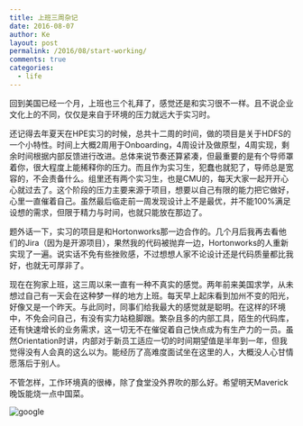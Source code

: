 ```yaml
---
title: 上班三周杂记
date: 2016-08-07
author: Ke
layout: post
permalink: /2016/08/start-working/
comments: true
categories:
  - life
---
```


回到美国已经一个月，上班也三个礼拜了，感觉还是和实习很不一样。且不说企业文化上的不同，仅仅是来自于环境的压力就远大于实习时。  

还记得去年夏天在HPE实习的时候，总共十二周的时间，做的项目是关于HDFS的一个小特性。时间上大概2周用于Onboarding，4周设计及做原型，4周实现，剩余时间根据内部反馈进行改进。总体来说节奏还算紧凑，但最重要的是有个导师罩着你，很大程度上能稀释你的压力。而且作为实习生，犯蠢也就犯了，导师总是宽容的，不会责备什么。组里还有两个实习生，也是CMU的，每天大家一起开开心心就过去了。这个阶段的压力主要来源于项目，想要以自己有限的能力把它做好，心里一直催着自己。虽然最后临走前一周发现设计上不是最优，并不能100%满足设想的需求，但限于精力与时间，也就只能放在那边了。

<!--more-->  
题外话一下，实习的项目是和Hortonworks那一边合作的。几个月后我再去看他们的Jira（因为是开源项目），果然我的代码被抛弃一边，Hortonworks的人重新实现了一遍。说实话不免有些挫败感，不过想想人家不论设计还是代码质量都比我好，也就无可厚非了。

现在在狗家上班，这三周以来一直有一种不真实的感觉。两年前来美国求学，从未想过自己有一天会在这种梦一样的地方上班。每天早上起床看到加州不变的阳光，好像又是一个昨天。与此同时，同事们给我最大的感觉就是聪明。在这样的环境中，不免会问自己，有没有实力站稳脚跟。繁杂且多的内部工具，陌生的代码库，还有快速增长的业务需求，这一切无不在催促着自己快点成为有生产力的一员。虽然Orientation时讲，内部对于新员工适应一切的时间期望值是半年到一年，但我觉得没有人会真的这么以为。能经历了高难度面试坐在这里的人，大概没人心甘情愿落后于别人。

不管怎样，工作环境真的很棒，除了食堂没外界吹的那么好。希望明天Maverick晚饭能烧一点中国菜。

![google](https://www.keblog.me/wp-content/uploads/2016/08/google.jpg)